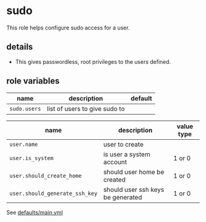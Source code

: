 # sudo

This role helps configure sudo access for a user.

## details

  * This gives passwordless, root privileges to the users defined.

## role variables

|name|description|default|
|----|-----------|-------|
|`sudo.users`|list of users to give sudo to||

|name|description|value type|
|----|-----------|-------|
|`user.name`|user to create||
|`user.is_system`|is user a system account|1 or 0|
|`user.should_create_home`|should user home be created|1 or 0|
|`user.should_generate_ssh_key`|should user ssh keys be generated|1 or 0|


See [defaults/main.yml](https://github.com/ryankanno/ansible-roles/blob/master/sudo/defaults/main.yml)
